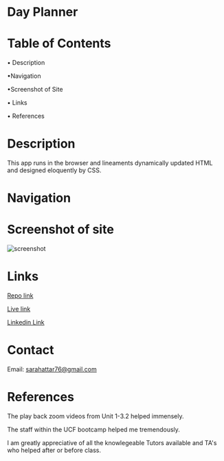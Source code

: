 # Day Planner




# Table of Contents
• Description

•Navigation

•Screenshot of Site

• Links

• References

# Description


This app runs in the browser and lineaments dynamically updated HTML and designed eloquently by CSS.

# Navigation




# Screenshot of site
<!-- add the right screenshot -->
![screenshot](./assets/images/.png)

# Links

<!-- add the correct link in the () -->

[Repo link](https://https://github.com/SarahAmel/day-planner)   



[Live link](https://sarahamel.github.io/day-planner/)



[Linkedin Link](https://www.linkedin.com/in/sarah-attar-477312235/)

# Contact
Email: sarahattar76@gmail.com

# References
The play back zoom videos from Unit 1-3.2 helped immensely.

The staff within the UCF bootcamp helped me tremendously.

I am greatly appreciative of all the knowlegeable Tutors available and TA's who helped after or before class.
